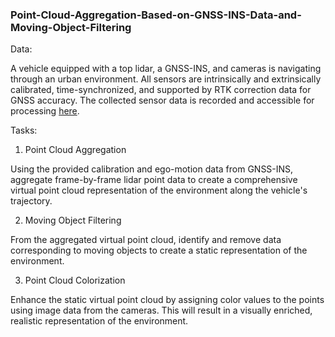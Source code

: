 ### Point-Cloud-Aggregation-Based-on-GNSS-INS-Data-and-Moving-Object-Filtering
Data: 

A vehicle equipped with a top lidar, a GNSS-INS, and cameras is navigating through an urban environment. All sensors are intrinsically and extrinsically calibrated, time-synchronized, and supported by RTK correction data for GNSS accuracy. The collected sensor data is recorded and accessible for processing [here](https://nuscenes.org/).


 

Tasks: 

1. Point Cloud Aggregation 

Using the provided calibration and ego-motion data from GNSS-INS, aggregate frame-by-frame lidar point data to create a comprehensive virtual point cloud representation of the environment along the vehicle's trajectory. 
 

2. Moving Object Filtering 

From the aggregated virtual point cloud, identify and remove data corresponding to moving objects to create a static representation of the environment. 
 

3. Point Cloud Colorization 

Enhance the static virtual point cloud by assigning color values to the points using image data from the cameras. This will result in a visually enriched, realistic representation of the environment. 



